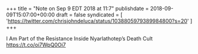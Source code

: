 +++
title = "Note on Sep 9 EDT 2018 at 11:7"
publishdate = 2018-09-09T15:07:00+00:00
draft = false
syndicated = [ 'https://twitter.com/chrisjohndeluca/status/1038805979389984800?s=20' ]
+++

I Am Part of the Resistance Inside Nyarlathotep’s Death Cult https://t.co/oi7WpQ0Oi7
